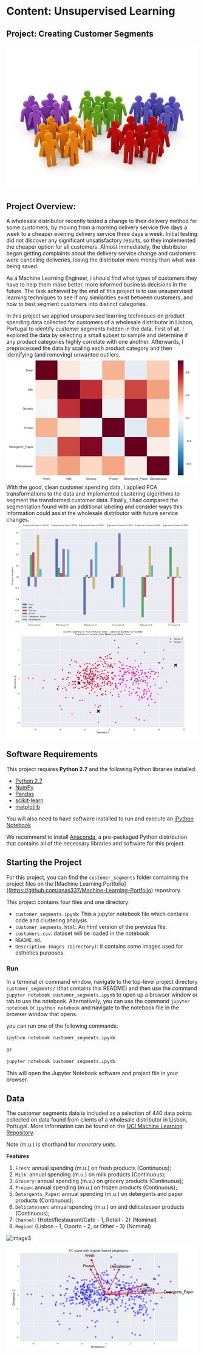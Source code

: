 [//]: # (Image References)
[image1]: ./Description-Images/customer-segments.jpg "image1"
[image2]: ./Description-Images/heat-map.bmp "image2"
[image3]: ./Description-Images/scatter-matrix.bmp "image3"
[image4]: ./Description-Images/pca.bmp "image4"
[image5]: ./Description-Images/biplot.bmp "image5"
[image6]: ./Description-Images/clustering.bmp "image6"

# Content: Unsupervised Learning
## Project: Creating Customer Segments
![image1]
## Project Overview: 

A wholesale distributor recently tested a change to their delivery method for some customers, by moving from a morning delivery service five days a week to a cheaper evening delivery service three days a week. Initial testing did not discover any significant unsatisfactory results, so they implemented the cheaper option for all customers. Almost immediately, the distributor began getting complaints about the delivery service change and customers were canceling deliveries, losing the distributor more money than what was being saved. 

As a Machine Learning Engineer, i should find what types of customers they have to help them make better, more informed business decisions in the future. The task achieved by the end of this project is to use unsupervised learning techniques to see if any similarities exist between customers, and how to best segment customers into distinct categories. 

In this project we applied unsupervised learning techniques on product spending data collected for customers of a wholesale distributor in Lisbon, Portugal to identify customer segments hidden in the data. First of all, I explored the data by selecting a small subset to sample and determine if any product categories highly correlate with one another. Afterwards, I preprocessed the data by scaling each product category and then identifying (and removing) unwanted outliers. 
![image2]
With the good, clean customer spending data, I applied PCA transformations to the data and implemented clustering algorithms to segment the transformed customer data. Finally, I had compared the segmentation found with an additional labeling and consider ways this information could assist the wholesale distributor with future service changes.
![image4]
![image6]
## Software Requirements

This project requires **Python 2.7** and the following Python libraries installed:

- [Python 2.7](https://www.python.org/download/releases/2.7/)
- [NumPy](http://www.numpy.org/)
- [Pandas](http://pandas.pydata.org/)
- [scikit-learn](http://scikit-learn.org/stable/)
- [matplotlib](http://matplotlib.org/)

You will also need to have software installed to run and execute an [iPython Notebook](http://ipython.org/notebook.html)

We recommend to install [Anaconda](https://www.continuum.io/downloads), a pre-packaged Python distribution that contains all of the necessary libraries and software for this project. 

## Starting the Project

For this project, you can find the `customer_segments` folder containing the project files on the [Machine Learning Portfolio]((https://github.com/anas337/Machine-Learning-Portfolio) repository.

This project contains four files and one directory:

- `customer_segments.ipynb`: This a jupyter notebook file which contains code and clustering analysis.
- `customer_segments.html`: An html version of the previous file.
- `customers.csv`: dataset will be loaded in the notebook
- `README.md`.
- `Description-Images (Directory)`: it contains some images used for esthetics purposes.

### Run

In a terminal or command window, navigate to the top-level project directory `customer_segments/` (that contains this README) and then use the command `jupyter notebook customer_segments.ipynb` to open up a browser window or tab to use the notebook. Alternatively, you can use the command `jupyter notebook` or `ipython notebook` and navigate to the notebook file in the browser window that opens. 

you can run one of the following commands:

```bash
ipython notebook customer_segments.ipynb
```  
or
```bash
jupyter notebook customer_segments.ipynb
```

This will open the Jupyter Notebook software and project file in your browser.

## Data

The customer segments data is included as a selection of 440 data points collected on data found from clients of a wholesale distributor in Lisbon, Portugal. More information can be found on the [UCI Machine Learning Repository](https://archive.ics.uci.edu/ml/datasets/Wholesale+customers).

Note (m.u.) is shorthand for *monetary units*.

**Features**
1) `Fresh`: annual spending (m.u.) on fresh products (Continuous); 
2) `Milk`: annual spending (m.u.) on milk products (Continuous); 
3) `Grocery`: annual spending (m.u.) on grocery products (Continuous); 
4) `Frozen`: annual spending (m.u.) on frozen products (Continuous);
5) `Detergents_Paper`: annual spending (m.u.) on detergents and paper products (Continuous);
6) `Delicatessen`: annual spending (m.u.) on and delicatessen products (Continuous); 
7) `Channel`: {Hotel/Restaurant/Cafe - 1, Retail - 2} (Nominal)
8) `Region`: {Lisbon - 1, Oporto - 2, or Other - 3} (Nominal) 


![image3]

![image5]